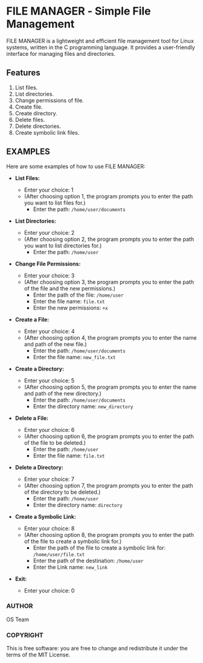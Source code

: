 # FILE MANAGER ‐ Simple File Management
FILE MANAGER is a lightweight and efficient file management tool for Linux systems, written in the C programming language. It provides a user-friendly interface for managing files and directories.

## Features
1. List files.
2. List directories.
3. Change permissions of file.
4. Create file.
5. Create directory.
6. Delete files.
7. Delete directories.
8. Create symbolic link files.

## EXAMPLES
Here are some examples of how to use FILE MANAGER:

- **List Files:** 
  - Enter your choice: 1 
  - (After choosing option 1, the program prompts you to enter the path you want to list files for.)
    - Enter the path: `/home/user/documents`

- **List Directories:** 
  - Enter your choice: 2 
  - (After choosing option 2, the program prompts you to enter the path you want to list directories for.)
    - Enter the path: `/home/user`

- **Change File Permissions:** 
  - Enter your choice: 3 
  - (After choosing option 3, the program prompts you to enter the path of the file and the new permissions.)
    - Enter the path of the file: `/home/user`
    - Enter the file name: `file.txt`
    - Enter the new permissions: `+x`

- **Create a File:** 
  - Enter your choice: 4 
  - (After choosing option 4, the program prompts you to enter the name and path of the new file.)
    - Enter the path: `/home/user/documents`
    - Enter the file name: `new_file.txt`

- **Create a Directory:** 
  - Enter your choice: 5 
  - (After choosing option 5, the program prompts you to enter the name and path of the new directory.)
    - Enter the path: `/home/user/documents`
    - Enter the directory name: `new_directory`

- **Delete a File:** 
  - Enter your choice: 6 
  - (After choosing option 6, the program prompts you to enter the path of the file to be deleted.)
    - Enter the path: `/home/user`
    - Enter the file name: `file.txt`

- **Delete a Directory:** 
  - Enter your choice: 7 
  - (After choosing option 7, the program prompts you to enter the path of the directory to be deleted.)
    - Enter the path: `/home/user`
    - Enter the directory name: `directory`

- **Create a Symbolic Link:** 
  - Enter your choice: 8 
  - (After choosing option 8, the program prompts you to enter the path of the file to create a symbolic link for.)
    - Enter the path of the file to create a symbolic link for: `/home/user/file.txt`
    - Enter the path of the destination: `/home/user`
    - Enter the Link name: `new_link`

- **Exit:** 
  - Enter your choice: 0

### AUTHOR 
OS Team

### COPYRIGHT 
This is free software: you are free to change and redistribute it under the terms of the MIT License.
